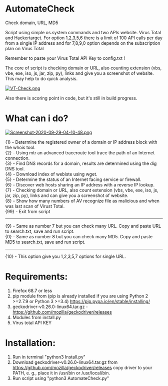 # AutomateCheck
Check domain, URL, MD5

Script using simple os.system commands and two APIs website. Virus Total and Hackertarget. For option 1,2,3,5,6 there is a limit of 100 API calls per day from a single IP address and for 7,8,9,0 option depends on the subscription plan on Virus Total

Remember to paste your Virus Total API Key to config.txt !

The core of script is checking domain or URL, also counting extension (vbs, vbe, exe, iso, js, jar, zip, py), links and give you a screenshot of website. This may help to do quick analysis.

[![VT-Check.png](https://i.postimg.cc/KctbhQrZ/VT-Check.png)](https://postimg.cc/yW6tFmb5)

Also there is scoring point in code, but it's still in build progress.

# What can i do?

[![Screenshot-2020-09-29-04-10-48.png](https://i.postimg.cc/Hxmynqbz/Screenshot-2020-09-29-04-10-48.png)](https://postimg.cc/8Fy5nnKf)


{1} - Determine the registered owner of a domain or IP address block with the whois tool.\
{2} - Using mtr an advanced traceroute tool trace the path of an Internet connection.\
{3} - Find DNS records for a domain, results are determined using the dig DNS tool.\
{4} - Download index of webiste using wget.\
{5} - Determine the status of an Internet facing service or firewall.\
{6} - Discover web hosts sharing an IP address with a reverse IP lookup.\
{7} - Checking domain or URL, also count extension (vbs, vbe, exe, iso, js, jar, zip, py), links and can give you a screenshot of website.\
{8} - Show how many numbers of AV recognize file as malicious and when was last scan of Virust Total.\
{99} - Exit from script

-------------------------------------------------------------------------------------------------------------------------------------------
{9} - Same as number 7 but you can check many URL. Copy and paste URL to search.txt, save and run script.\
{0} - Same as number 8 but you can check many MD5. Copy and paste MD5 to search.txt, save and run script.

-------------------------------------------------------------------------------------------------------------------------------------------
{10} - This option give you 1,2,3,5,7 options for single URL.

# Requirements:

1. Firefox 68.7 or less
2. pip module from (pip is already installed if you are using Python 2 >=2.7.9 or Python 3 >=3.4) https://pip.pypa.io/en/stable/installing/ 
3. geckodriver-v0.26.0-linux64.tar.gz - https://github.com/mozilla/geckodriver/releases
4. Modules from install.py
5. Virus total API KEY

# Installation:
1. Run in terminal "python3 Install.py"
2. Download geckodriver-v0.26.0-linux64.tar.gz from https://github.com/mozilla/geckodriver/releases copy driver to your PATH, e. g., place it in /usr/bin or /usr/local/bin.
3. Run script using "python3 AutomateCheck.py"

